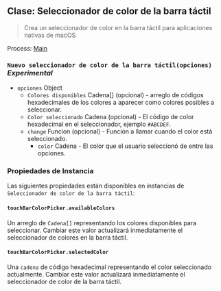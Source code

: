 ## Clase: Seleccionador de color de la barra táctil

> Crea un seleccionador de color en la barra táctil para aplicaciones nativas de macOS

Process: [Main](../tutorial/quick-start.md#main-process)

### `Nuevo seleccionador de color de la barra táctil(opciones)` *Experimental*

* `opciones` Object 
  * `Colores disponibles` Cadena[] (opcional) - arreglo de códigos hexadecimales de los colores a aparecer como colores posibles a seleccionar.
  * `Color seleccionado` Cadena (opcional) - El código de color hexadecimal en el seleccionador, ejemplo `#ABCDEF`.
  * `change` Funcion (opcional) - Función a llamar cuando el color está seleccionado. 
    * `color` Cadena - El color que el usuario seleccionó de entre las opciones.

### Propiedades de Instancia

Las siguientes propiedades están disponibles en instancias de `Seleccionador de color de la barra táctil`:

#### `touchBarColorPicker.availableColors`

Un arreglo de `Cadena[]` representando los colores disponibles para seleccionar. Cambiar este valor actualizará inmediatamente el seleccionador de colores en la barra táctil.

#### `touchBarColorPicker.selectedColor`

Una `cadena` de código hexadecimal representando el color seleccionado actualmente. Cambiar este valor actualizará inmediatamente el seleccionador de color de la barra táctil.